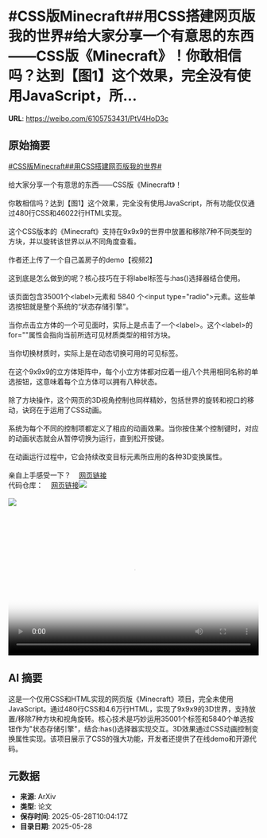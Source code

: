 # #CSS版Minecraft##用CSS搭建网页版我的世界#给大家分享一个有意思的东西——CSS版《Minecraft》！你敢相信吗？达到【图1】这个效果，完全没有使用JavaScript，所...

**URL**: https://weibo.com/6105753431/PtV4HoD3c

## 原始摘要

<a href="https://m.weibo.cn/search?containerid=231522type%3D1%26t%3D10%26q%3D%23CSS%E7%89%88Minecraft%23&amp;extparam=%23CSS%E7%89%88Minecraft%23" data-hide=""><span class="surl-text">#CSS版Minecraft#</span></a><a href="https://m.weibo.cn/search?containerid=231522type%3D1%26t%3D10%26q%3D%23%E7%94%A8CSS%E6%90%AD%E5%BB%BA%E7%BD%91%E9%A1%B5%E7%89%88%E6%88%91%E7%9A%84%E4%B8%96%E7%95%8C%23&amp;extparam=%23%E7%94%A8CSS%E6%90%AD%E5%BB%BA%E7%BD%91%E9%A1%B5%E7%89%88%E6%88%91%E7%9A%84%E4%B8%96%E7%95%8C%23" data-hide=""><span class="surl-text">#用CSS搭建网页版我的世界#</span></a><br><br>给大家分享一个有意思的东西——CSS版《Minecraft》！<br><br>你敢相信吗？达到【图1】这个效果，完全没有使用JavaScript，所有功能仅仅通过480行CSS和46022行HTML实现。<br><br>这个CSS版本的《Minecraft》支持在9x9x9的世界中放置和移除7种不同类型的方块，并以旋转该世界以从不同角度查看。<br><br>作者还上传了一个自己盖房子的demo【视频2】<br><br>这到底是怎么做到的呢？核心技巧在于将label标签与:has()选择器结合使用。<br><br>该页面包含35001个&lt;label&gt;元素和 5840 个&lt;input type="radio"&gt;元素。这些单选按钮就是整个系统的“状态存储引擎”。<br><br>当你点击立方体的一个可见面时，实际上是点击了一个&lt;label&gt;。这个&lt;label&gt;的for=""属性会指向当前所选可见材质类型的相邻方块。<br><br>当你切换材质时，实际上是在动态切换可用的可见标签。<br><br>在这个9x9x9的立方体矩阵中，每个小立方体都对应着一组八个共用相同名称的单选按钮，这意味着每个立方体可以拥有八种状态。<br><br>除了方块操作，这个网页的3D视角控制也同样精妙，包括世界的旋转和视口的移动，诀窍在于运用了CSS动画。<br><br>系统为每个不同的控制项都定义了相应的动画效果。当你按住某个控制键时，对应的动画状态就会从暂停切换为运行，直到松开按键。<br><br>在动画运行过程中，它会持续改变目标元素所应用的各种3D变换属性。<br><br>亲自上手感受一下？<a href="https://weibo.cn/sinaurl?u=https%3A%2F%2Fbenjaminaster.com%2Fcss-minecraft%2F" data-hide=""><span class="url-icon"><img style="width: 1rem;height: 1rem" src="https://h5.sinaimg.cn/upload/2015/09/25/3/timeline_card_small_web_default.png" referrerpolicy="no-referrer"></span><span class="surl-text">网页链接</span></a><br>代码仓库：<a href="https://weibo.cn/sinaurl?u=https%3A%2F%2Fgithub.com%2FBenjaminAster%2FCSS-Minecraft" data-hide=""><span class="url-icon"><img style="width: 1rem;height: 1rem" src="https://h5.sinaimg.cn/upload/2015/09/25/3/timeline_card_small_web_default.png" referrerpolicy="no-referrer"></span><span class="surl-text">网页链接</span></a><img style="" src="https://tvax4.sinaimg.cn/large/006Fd7o3gy1i1v9pcutyrj31dc1luqv5.jpg" referrerpolicy="no-referrer"><br><br><img style="" src="https://tvax1.sinaimg.cn/large/006Fd7o3ly1i1v9qbj9ahj31hc0so76u.jpg" referrerpolicy="no-referrer"><br><br><br clear="both"><div style="clear: both"></div><video controls="controls" poster="https://tvax2.sinaimg.cn/orj480/006Fd7o3ly1i1v9qb2hmxj31hc0so76u.jpg" style="width: 100%"><source src="https://f.video.weibocdn.com/o0/D1Px6Zjolx08oBaxJmvu01041200zI630E010.mp4?label=mp4_720p&amp;template=1336x720.25.0&amp;ori=0&amp;ps=1CwnkDw1GXwCQx&amp;Expires=1748430078&amp;ssig=tG4RolBEk%2F&amp;KID=unistore,video"><source src="https://f.video.weibocdn.com/o0/WwXELEiylx08oBax1htK01041200hiWq0E010.mp4?label=mp4_hd&amp;template=892x480.25.0&amp;ori=0&amp;ps=1CwnkDw1GXwCQx&amp;Expires=1748430078&amp;ssig=1Gy%2BKFgO8%2F&amp;KID=unistore,video"><source src="https://f.video.weibocdn.com/o0/Zv7BqrZmlx08oBawGWdi01041200aDsE0E010.mp4?label=mp4_ld&amp;template=668x360.25.0&amp;ori=0&amp;ps=1CwnkDw1GXwCQx&amp;Expires=1748430078&amp;ssig=EXRuy%2F002v&amp;KID=unistore,video"><p>视频无法显示，请前往<a href="https://video.weibo.com/show?fid=1034%3A5171308657311833" target="_blank" rel="noopener noreferrer">微博视频</a>观看。</p></video>

## AI 摘要

这是一个仅用CSS和HTML实现的网页版《Minecraft》项目，完全未使用JavaScript。通过480行CSS和4.6万行HTML，实现了9x9x9的3D世界，支持放置/移除7种方块和视角旋转。核心技术是巧妙运用35001个<label>标签和5840个单选按钮作为"状态存储引擎"，结合:has()选择器实现交互。3D效果通过CSS动画控制变换属性实现。该项目展示了CSS的强大功能，开发者还提供了在线demo和开源代码。

## 元数据

- **来源**: ArXiv
- **类型**: 论文
- **保存时间**: 2025-05-28T10:04:17Z
- **目录日期**: 2025-05-28
